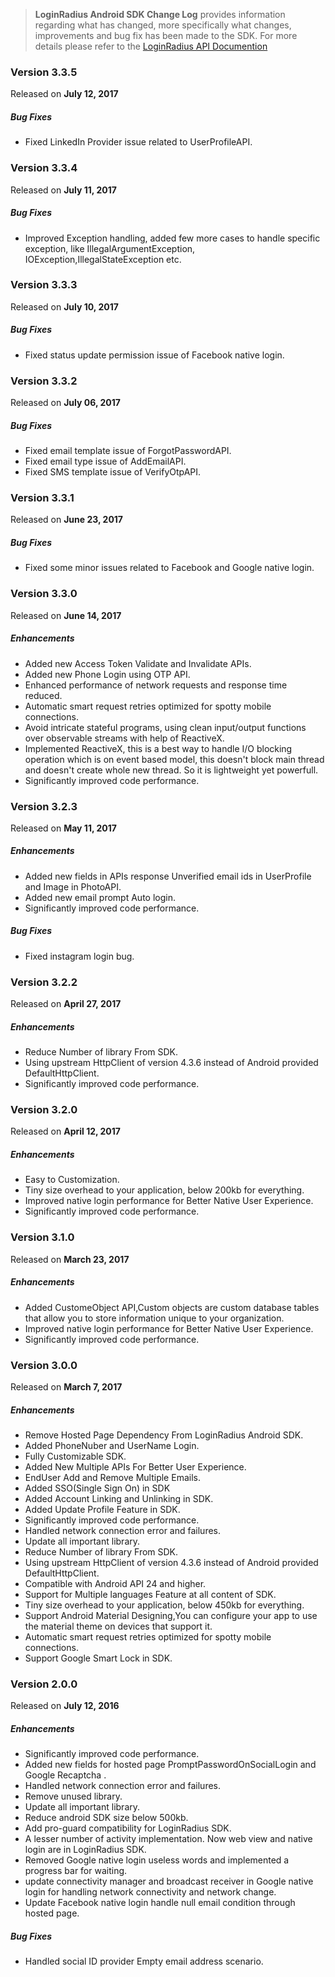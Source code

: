 > **LoginRadius Android SDK Change Log** provides information regarding what has changed, more specifically what changes, improvements and bug fix has been made to the SDK. For more details please refer to the [LoginRadius API Documention](https://docs.loginradius.com/api/v2/mobile-libraries/android)


### Version 3.3.5
Released on **July 12,  2017**

##### Bug Fixes

  - Fixed LinkedIn Provider issue related to UserProfileAPI.



### Version 3.3.4
Released on **July 11,  2017**

##### Bug Fixes

  - Improved Exception handling, added few more cases to handle specific exception, like IllegalArgumentException, IOException,IllegalStateException etc.


   
### Version 3.3.3
Released on **July 10,  2017**

##### Bug Fixes

  - Fixed status update permission issue of Facebook native login.
  
 

### Version 3.3.2
Released on **July 06,  2017**

##### Bug Fixes

  - Fixed email template issue of ForgotPasswordAPI.
  - Fixed email type issue of AddEmailAPI.
  - Fixed SMS template issue of VerifyOtpAPI.
  

  
### Version 3.3.1
Released on **June 23,  2017**


##### Bug Fixes

  - Fixed some minor issues related to Facebook and Google native login.
  

### Version 3.3.0
Released on **June 14,  2017**


##### Enhancements

  - Added new Access Token Validate and Invalidate APIs.
  - Added new Phone Login using OTP API.
  - Enhanced performance of network requests and response time reduced.
  - Automatic smart request retries optimized for spotty mobile connections.
  - Avoid intricate stateful programs, using clean input/output functions over observable streams with help of ReactiveX.
  - Implemented ReactiveX, this is a best way to handle I/O blocking operation which is on event based model, this doesn't block main thread and doesn't create whole new thread. So it is lightweight yet powerfull.
  - Significantly improved code performance.


### Version 3.2.3
Released on **May 11,  2017**


##### Enhancements
  
  - Added new fields in APIs response Unverified email ids in UserProfile and Image in PhotoAPI.
  - Added new email prompt Auto login.
  - Significantly improved code performance.

##### Bug Fixes

  - Fixed instagram login bug.



### Version 3.2.2
Released on **April 27,  2017**


##### Enhancements
  
  - Reduce Number of library From SDK.
  - Using upstream HttpClient of version 4.3.6 instead of Android provided DefaultHttpClient.
  - Significantly improved code performance.




### Version 3.2.0
Released on **April 12,  2017**


##### Enhancements
  
  - Easy to Customization.
  - Tiny size overhead to your application, below 200kb for everything.
  - Improved native login performance for Better Native User Experience.
  - Significantly improved code performance.



### Version 3.1.0
Released on **March 23,  2017**


##### Enhancements
  
  - Added CustomeObject API,Custom objects are custom database tables that allow you to store information unique to your organization.
  - Improved native login performance for Better Native User Experience.
  - Significantly improved code performance.



  
### Version 3.0.0
Released on **March 7,  2017**


##### Enhancements

  - Remove Hosted Page Dependency From LoginRadius Android SDK.
  - Added PhoneNuber and UserName Login.
  - Fully Customizable SDK.
  - Added New Multiple APIs For Better User Experience.
  - EndUser Add and Remove Multiple Emails.
  - Added SSO(Single Sign On) in SDK
  - Added Account Linking and Unlinking in SDK.
  - Added Update Profile Feature in SDK.
  - Significantly improved code performance.
  - Handled network connection error and failures.
  - Update all important library.
  - Reduce Number of library From SDK.
  - Using upstream HttpClient of version 4.3.6 instead of Android provided DefaultHttpClient.
  - Compatible with Android API 24 and higher.
  - Support for Multiple languages Feature at all content of SDK.
  - Tiny size overhead to your application, below 450kb for everything.
  - Support Android Material Designing,You can configure your app to use the material theme on devices that support it.
  - Automatic smart request retries optimized for spotty mobile connections.
  - Support Google Smart Lock in SDK.



### Version 2.0.0
Released on **July 12,  2016**

##### Enhancements

  - Significantly improved code performance.
  - Added new fields for hosted page PromptPasswordOnSocialLogin and Google Recaptcha .
  - Handled network connection error and failures.
  - Remove unused library.
  - Update all important library.
  - Reduce android SDK size below 500kb.
  - Add pro-guard compatibility for LoginRadius SDK.
  - A lesser number of activity implementation. Now web view and native login are in LoginRadius SDK.
  - Removed Google native login useless words and implemented a progress bar for waiting.
  - update connectivity manager and broadcast receiver in Google native login for handling network connectivity and network change.
  - Update Facebook native login handle null email condition through hosted page.
  
##### Bug Fixes
  - Handled social ID provider Empty email address scenario. 


 
 
  
